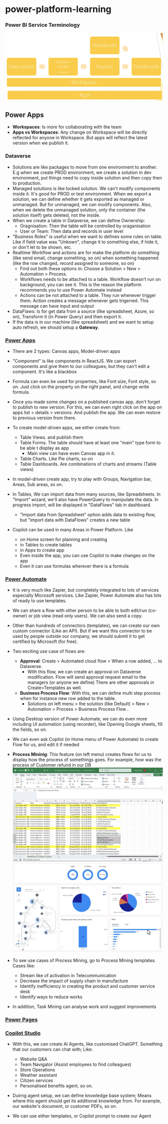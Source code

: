 # power-platform-learning
### Power BI Service Terminology
![power bi terminology](assets/power-bi-terminology.png)

## Power Apps
- **Workspaces**: Is more for collaborating with the team
- **Apps vs Workspaces**: Any change on Workspace will be directly reflected for anyone in Workspace. But apps will reflect the latest version when we publish it.

### Dataverse
- Solutions are like packages to move from one environment to another. E.g when we create PROD environment, we create a solution in dev environment, put things need to copy inside solution and then copy then to production.
- Managed solutions is like locked solution. We can't modify components inside it. It's good for PROD or test environment. When we export a solution, we can define whether it gets exported as managed or unmanaged. But for unmanaged, we can modify components. Also, when we delete the unmanaged solution, only the container (the solution itself) gets deleted, not the inside.
- When we create a table in Dataverse, we can define Ownership:
  - Oragnisation: Then the table will be controlled by oraganisation
  - User or Team: Then data and records in user level
- "Business Roles" is useful when we want to defines some rules on table. Like if field value was "Unkown", change it to something else, if hide it, or don't let to be shown, etc.
- Realtime Workflow and actions are for make the platform do something (like send email, change something, so on) when something happened (like the row changed, record assigned to someone, so on)
  - Find out both these options in: Choose a Solution > New > Automation > Process. 
  - Workflows needs to be attached to a table. Workflow doesn't run on background, you can see it. This is the reason the platform recommends you to use Power Automate instead
  - Actions can be not attached to a table. They run whenever trigger them. Action creates a message whenever gets trigerred. This message can have input and output 
- DataFlaws: Is for get data from a source (like spreadsheet, Azure, so on), Transform it (in Power Query) and then export it.
- If the data is in our machine (like spreadsheet) and we want to setup auto refresh, we should setup a **Gateway**. 
### [Power Apps](https://make.powerapps.com)
- There are 2 types: Canvas apps, Model-driven apps
- "Component" is like components in  ReactJS. We can export components and give them to our colleagues; but they can't edit a component. It's like a blackbox
- Formula can even be used for properties, like Font size, Font style, so on. Just click on the property on the right panel, and change write formula.
- Once you made some changes on a published canvas app, don't forget to publish to new version. For this, we can even right click on the app on apps list > details > versions. And publish the app. We can even restore to previous version from there.

- To create model-driven apps, we either create from:
  - Table Views. and publish them
  - Table Forms. The table should have at least one "main" type form to be able t display as app
    - Main view can have even Canvas app in it.
  - Table Charts. Like Pie charts, so on
  - Table Dashboards. Are combinations of charts and streams (Table views)
- In model-driven create app, try to play with Groups, Navigation bar, Areas, Sub areas, so on.
- In Tables, We can import data from many sources, like Spreadsheets. In "Import" wizard, we'll also have PowerQuery to manipulate the data. In progress import, will be displayed in "DataFlows" tab in dashboard.
  - "Import data from Spreadsheet" option adds data to existing flow, but "import data with DataFlows" creates a new table

- Copilot can be used in many Areas in Power Platform. Like
  - on Home screen for planning and creating
  - in Tables to create tables
  - in Apps to create app
  - Even inside the app, you can use Copilot to make changes on the app
  - Even it can use formulas wherever there is a formula


### [Power Automate](https://make.powerautomate.com)
- It is very much like Zapier, but completely integrated to lots of services especially Microsoft services. Like Zapier, Power Automate also has lots of ready to use templates.
- We can share a flow with other person to be able to both edit/run (co-owner) or job view (read only users). We can also send a copy.
- Other than hundreds of connectors (templates), we can create our own custom connector (Like an API). But if we want this connector to be used by people outside our company, we should submit it to get certified by Microsoft (for free).
- Two exciting use case of flows are:
  - **Approval**: Create > Automated cloud flow > When a row added, ... to Dataverse.
    - With this flow, we can create an approval on Dataverse modification. Flow will send approval request email to the managers (or anyone we define)
    There are other approvals in Create>Templates as well.
  - **Business Process Flow**: With this, we can define multi step process when for instance new row added to the table.
    - Solutions on left menu > the solution (like Default) > New > Automation > Process > Business Process Flow .
- Using Desktop version of Power Automate, we can do even more including UI automation (using recorder), like Opening Google sheets, fill the fields, so on.


- We can even ask Copilot (in Home menu of Power Automate) to create Flow for us, and edit it if needed

- **Process Mininig**: This feature (on left menu) creates flows for us to display how the process of somethings goes. For example, how was the process of Customer refund in our DB
![Refund table](assets/refund-table.png)
![Process Mining Sample](assets/process-mining-sample.png)

- To see use cases of Process Mining, go to Process Mining templates. Cases like:
  - Stream like of activation in Telecommunication
  - Decrease the impact of supply chain in manufacture
  - Identify inefficiency in creating the product and customer service desk
  - Identify ways to reduce works
- In addition, Task Mining can analyse work and suggest improvements

### [Power Pages](https://make.powerpages.microsoft.com)


 ### [Copilot Studio](https://copilotstudio.microsoft.com)
- With this, we can create AI Agents, like customised ChatGPT. Something that our customers can chat with; Like:
  - Website Q&A
  - Team Navigator (Assist employees to find colleagues)
  - Store Operations
  - Weather assistant
  - Citizen services
  - Personalised benefits agent, so on.

- Duirng agent setup, we can define knowledge base system; Means where this agent should get its additional knowledge from. For example, our website's document, or customer PDFs, so on.

- We can use either templates, or Copilot prompt to create our Agent